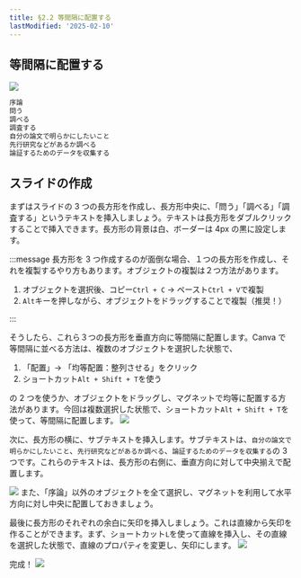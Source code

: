 ```yaml
---
title: §2.2 等間隔に配置する
lastModified: '2025-02-10'
---
```


## 等間隔に配置する

![](/books/slide_design/images/2-2/1.png)

```txt
序論
問う
調べる
調査する
自分の論文で明らかにしたいこと
先行研究などがあるか調べる
論証するためのデータを収集する
```

## スライドの作成

まずはスライドの 3 つの長方形を作成し、長方形中央に、「問う」「調べる」「調査する」というテキストを挿入しましょう。テキストは長方形をダブルクリックすることで挿入できます。長方形の背景は白、ボーダーは 4px の黒に設定します。

:::message
長方形を 3 つ作成するのが面倒な場合、１つの長方形を作成し、それを複製するやり方もあります。オブジェクトの複製は２つ方法があります。

1. オブジェクトを選択後、コピー`Ctrl + C` → ペースト`Ctrl + V`で複製
2. `Alt`キーを押しながら、オブジェクトをドラッグすることで複製（推奨！）

:::

そうしたら、これら３つの長方形を垂直方向に等間隔に配置します。Canva で等間隔に並べる方法は、複数のオブジェクトを選択した状態で、

1. 「配置」→ 「均等配置：整列させる」をクリック
2. ショートカット`Alt + Shift + T`を使う

の 2 つを使うか、オブジェクトをドラッグし、マグネットで均等に配置する方法があります。今回は複数選択した状態で、ショートカット`Alt + Shift + T`を使って、等間隔に配置します。
![](/books/slide_design/images/2-2/2.png)

次に、長方形の横に、サブテキストを挿入します。サブテキストは、`自分の論文で明らかにしたいこと`、`先行研究などがあるか調べる`、`論証するためのデータを収集する`の 3 つです。これらのテキストは、長方形の右側に、垂直方向に対して中央揃えで配置します。

![](/books/slide_design/images/2-2/3.png)
また、「序論」以外のオブジェクトを全て選択し、マグネットを利用して水平方向に対し中央に配置しておきましょう。

最後に長方形のそれぞれの余白に矢印を挿入しましょう。これは直線から矢印を作ることができます。まず、ショートカット`L`を使って直線を挿入し、その直線を選択した状態で、直線のプロパティを変更し、矢印にします。
![](/books/slide_design/images/2-2/4.png)

完成！
![](/books/slide_design/images/2-2/1.png)
